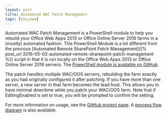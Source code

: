 ```yaml
---
layout: post
title: Automated WAC Patch Management
tags: [oos,owa]
---
```


Automated WAC Patch Management is a PowerShell module to help you rebuild your Office Web Apps 2013 or Office Online Server 2016 farms in a (mostly) automated fashion. This PowerShell Module is a bit different from the previous [Automated Remote SharePoint Patch Management]({% post_url 2016-05-03-automated-remote-sharepoint-patch-management %}) script in that it is run locally on the Office Web Apps 2013 or Office Online Server 2016 servers. The [PowerShell module is available on GitHub](https://github.com/Nauplius/AWACPM).

The patch handles multiple WAC/OOS servers, rebuilding the farm exactly as you had originally configured it after patching. If you have more than one server, a new server in that farm becomes the lead host. This allows you to have minimal downtime while you patch your WAC/OOS farm. Note that if EditingEnabled is set to true, you will be prompted to confirm the setting.

For more information on usage, see the [GitHub project page](https://github.com/Nauplius/AWACPM). A [process flow diagram](https://github.com/Nauplius/AWACPM/wiki/Process-Diagram) is also available.